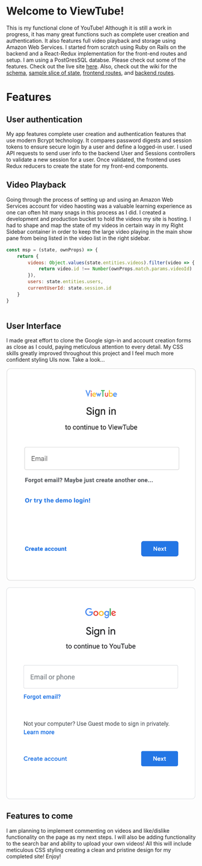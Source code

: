 # Welcome to ViewTube!

This is my functional clone of YouTube! Although it is still a work in progress, it has many great functions such as complete user creation and authentication. It also features full video playback and storage using Amazon Web Services. I started from scratch using Ruby on Rails on the backend and a React-Redux implementation for the front-end routes and setup. I am using a PostGresSQL databse. Please check out some of the features. Check out the live site [here](https://viewtube1.herokuapp.com/#/). Also, check out the wiki for the [schema](https://github.com/jjcazel/ViewTube/wiki/ViewTube-Schema), [sample slice of state](https://github.com/jjcazel/ViewTube/wiki/Sample-State), [frontend routes](https://github.com/jjcazel/ViewTube/wiki/Frontend-Routes), and [backend routes](https://github.com/jjcazel/ViewTube/wiki/Backend-Routes).

# Features
## User authentication
My app features complete user creation and authentication features that use modern Bcrypt technology. It compares password digests and session tokens to ensure secure login by a user and define a logged-in user. I used API requests to send user info to the backend User and Sessions controllers to validate a new session for a user. Once validated, the frontend uses Redux reducers to create the state for my front-end components.

## Video Playback
Going through the process of setting up and using an Amazon Web Services account for video haosting was a valuable learning experience as one can often hit many snags in this process as I did. I created a development and production bucket to hold the videos my site is hosting. I had to shape and map the state of my videos in certain way in my Right Sidebar container in order to keep the large video playing in the main show pane from being listed in the video list in the right sidebar.

``` javascript
const msp = (state, ownProps) => {
    return {
        videos: Object.values(state.entities.videos).filter(video => {
            return video.id !== Number(ownProps.match.params.videoId)
        }),
        users: state.entities.users,
        currentUserId: state.session.id
    }
}
                          
```
## User Interface
I made great effort to clone the Google sign-in and account creation forms as close as I could, paying meticulous attention to every detail. My CSS skills greatly improved throughout this project and I feel much more confident styling UIs now. Take a look...

![signin](/app/assets/images/ViewTube_signin.png)

![Google signin](/app/assets/images/Google_sign.png)

## Features to come
I am planning to implement commenting on videos and like/dislike functionality on the page as my next steps. I will also be adding functionality to the search bar and ability to upload your own videos! All this will include meticulous CSS styling creating a clean and pristine design for my completed site! Enjoy!